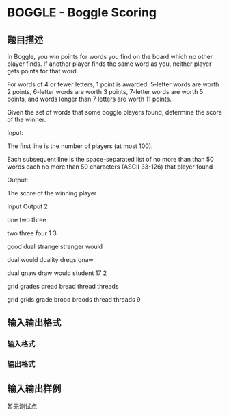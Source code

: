 # BOGGLE - Boggle Scoring

## 题目描述

In Boggle, you win points for words you find on the board which no other player finds. If another player finds the same word as you, neither player gets points for that word.

For words of 4 or fewer letters, 1 point is awarded. 5-letter words are worth 2 points, 6-letter words are worth 3 points, 7-letter words are worth 5 points, and words longer than 7 letters are worth 11 points.

Given the set of words that some boggle players found, determine the score of the winner.

Input:

The first line is the number of players (at most 100).

Each subsequent line is the space-separated list of no more than than 50 words each no more than 50 characters (ASCII 33-126) that player found

Output:

The score of the winning player

Input Output 2

one two three

two three four 1 3

good dual strange stranger would

dual would duality dregs gnaw

dual gnaw draw would student 17 2

grid grades dread bread thread threads

grid grids grade brood broods thread threads 9

## 输入输出格式

### 输入格式

### 输出格式

## 输入输出样例

暂无测试点

